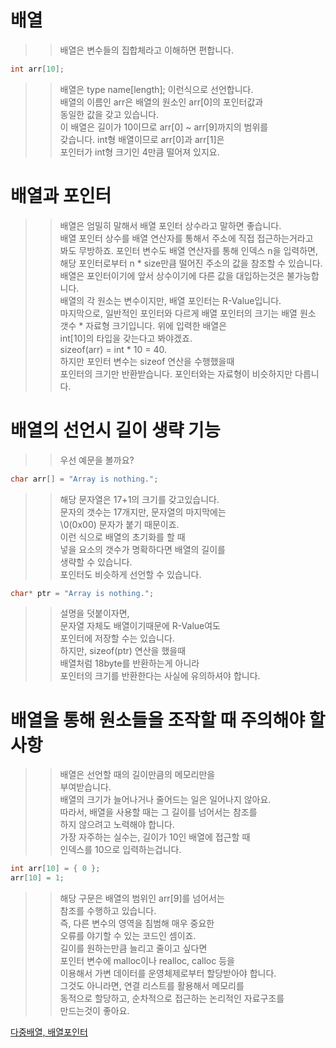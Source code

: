 # 배열

>> 배열은 변수들의 집합체라고 이해하면 편합니다.
```C 
int arr[10];
```
>> 배열은 type name[length]; 이런식으로 선언합니다.  
>> 배열의 이름인 arr은 배열의 원소인 arr[0]의 포인터값과  
>> 동일한 값을 갖고 있습니다.   
>> 이 배열은 길이가 10이므로 arr[0] ~ arr[9]까지의 범위를  
>> 갖습니다. int형 배열이므로 arr[0]과 arr[1]은   
>> 포인터가 int형 크기인 4만큼 떨어져 있지요.  


# 배열과 포인터
>> 배열은 엄밀히 말해서 배열 포인터 상수라고 말하면 좋습니다.  
>> 배열 포인터 상수를 배열 연산자를 통해서 주소에 직접 접근하는거라고  
>> 봐도 무방하죠. 포인터 변수도 배열 연산자를 통해 인덱스 n을 입력하면,  
>> 해당 포인터로부터 n * size만큼 떨어진 주소의 값을 참조할 수 있습니다.  
>> 배열은 포인터이기에 앞서 상수이기에 다른 값을 대입하는것은 불가능합니다.  
>> 배열의 각 원소는 변수이지만, 배열 포인터는 R-Value입니다.  
>> 마지막으로, 일반적인 포인터와 다르게 배열 포인터의 크기는
>> 배열 원소 갯수 * 자료형 크기입니다. 위에 입력한 배열은  
>> int[10]의 타입을 갖는다고 봐야겠죠.  
>> sizeof(arr) = int * 10 = 40.   
>> 하지만 포인터 변수는 sizeof 연산을 수행했을때  
>> 포인터의 크기만 반환받습니다. 포인터와는 자료형이 비슷하지만 다릅니다.  


# 배열의 선언시 길이 생략 기능
>> 우선 예문을 볼까요?  
```C
char arr[] = "Array is nothing.";
```
>> 해당 문자열은 17+1의 크기를 갖고있습니다.  
>> 문자의 갯수는 17개지만, 문자열의 마지막에는  
>> \0(0x00) 문자가 붙기 때문이죠.   
>> 이런 식으로 배열의 초기화를 할 때   
>> 넣을 요소의 갯수가 명확하다면 배열의 길이를  
>> 생략할 수 있습니다.  
>> 포인터도 비슷하게 선언할 수 있습니다.  
```C
char* ptr = "Array is nothing.";
```
>> 설명을 덧붙이자면,  
>> 문자열 자체도 배열이기때문에 R-Value여도  
>> 포인터에 저장할 수는 있습니다.  
>> 하지만, sizeof(ptr) 연산을 했을때   
>> 배열처럼 18byte를 반환하는게 아니라   
>> 포인터의 크기를 반환한다는 사실에 유의하셔야 합니다.  

# 배열을 통해 원소들을 조작할 때 주의해야 할 사항
>> 배열은 선언할 때의 길이만큼의 메모리만을   
>> 부여받습니다.  
>> 배열의 크기가 늘어나거나 줄어드는 일은 일어나지 않아요.  
>> 따라서, 배열을 사용할 때는 그 길이를 넘어서는 참조를  
>> 하지 않으려고 노력해야 합니다.  
>> 가장 자주하는 실수는, 길이가 10인 배열에 접근할 때  
>> 인덱스를 10으로 입력하는겁니다.  
```C
int arr[10] = { 0 };
arr[10] = 1;
```
>> 해당 구문은 배열의 범위인 arr[9]를 넘어서는  
>> 참조를 수행하고 있습니다.  
>> 즉, 다른 변수의 영역을 침범해 매우 중요한  
>> 오류를 야기할 수 있는 코드인 셈이죠.  
>> 길이를 원하는만큼 늘리고 줄이고 싶다면  
>> 포인터 변수에 malloc이나 realloc, calloc 등을   
>> 이용해서 가변 데이터를 운영체제로부터 할당받아야 합니다.  
>> 그것도 아니라면, 연결 리스트를 활용해서 메모리를  
>> 동적으로 할당하고, 순차적으로 접근하는 논리적인 자료구조를  
>> 만드는것이 좋아요.  

[다중배열, 배열포인터](https://github.com/Nighthom/Files/blob/main/Study/C/lesson/%EB%B0%B0%EC%97%B4/%EB%B0%B0%EC%97%B42.md)
